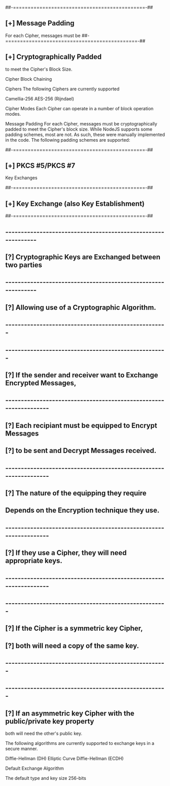 


##-=============================================-##
##   [+] Message Padding

For each Cipher, messages must be
##-=============================================-##
##   [+] Cryptographically Padded

to meet the Cipher's Block Size.





Cipher Block Chaining

Ciphers
The following Ciphers are currently supported 


Camellia-256
AES-256 (Rijndael)


Cipher Modes
Each Cipher can operate in a number of
block operation modes.




Message Padding
For each Cipher, messages must be
cryptographically padded
to meet the Cipher's block size.
While NodeJS supports some padding schemes, most are not. As such,
these were manually implemented in the code.
The following padding schemes are supported:


##-=============================================-##
##   [+] PKCS #5/PKCS #7



Key Exchanges

##-=============================================-##
##   [+] Key Exchange (also Key Establishment) 
##-=============================================-##
## 
## ------------------------------------------------------------- ##
##   [?] Cryptographic Keys are Exchanged between two parties 
## ------------------------------------------------------------- ##
##   [?] Allowing use of a Cryptographic Algorithm.
## ---------------------------------------------------- ##


## ---------------------------------------------------- ##
##   [?] If the sender and receiver want to Exchange Encrypted Messages, 

## ----------------------------------------------------------------- ##
##   [?] Each recipiant must be equipped to Encrypt Messages 
##   [?] to be sent and Decrypt Messages received. 
## ----------------------------------------------------------------- ##
##   [?] The nature of the equipping they require 
##       Depends on the Encryption technique they use. 
## ----------------------------------------------------------------- ##
##   [?] If they use a Cipher, they will need appropriate keys.
## ----------------------------------------------------------------- ##



## ---------------------------------------------------- ##
##   [?] If the Cipher is a symmetric key Cipher,
##   [?] both will need a copy of the same key. 
## ---------------------------------------------------- ##

## ---------------------------------------------------- ##
##   [?] If an asymmetric key Cipher with the public/private key property
both will need the other's public key.



The following algorithms are currently supported 
to exchange keys in a secure manner.


Diffie-Hellman (DH)
Elliptic Curve Diffie-Hellman (ECDH) 


Default Exchange Algorithm


The default type and key size 256-bits





